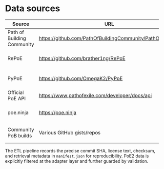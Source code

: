 # Data sources

| Source | URL | License | Notes |
| --- | --- | --- | --- |
| Path of Building Community | https://github.com/PathOfBuildingCommunity/PathOfBuilding | MIT | Passive tree metadata, PoB encoding | 
| RePoE | https://github.com/brather1ng/RePoE | CC-BY-SA-4.0 | Canonical base/mod/gem/passive definitions |
| PyPoE | https://github.com/OmegaK2/PyPoE | MIT | GGPK extraction utilities and dat file helpers |
| Official PoE API | https://www.pathofexile.com/developer/docs/api | ToS-bound | League metadata, trade static endpoints |
| poe.ninja | https://poe.ninja | CC-BY-NC-4.0 | Economy snapshots, currency/item history |
| Community PoB builds | Various GitHub gists/repos | Mixed (per entry) | Manifest records per-build provenance |

The ETL pipeline records the precise commit SHA, license text, checksum, and retrieval metadata in `manifest.json` for reproducibility. PoE2 data is explicitly filtered at the adapter layer and further guarded by validation.
